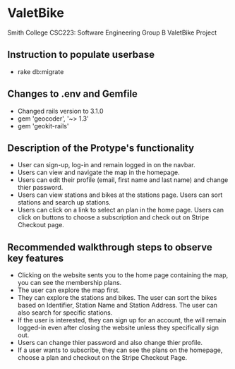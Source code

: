 # ValetBike

Smith College CSC223: Software Engineering
Group B ValetBike Project

## Instruction to populate userbase
* rake db:migrate

## Changes to .env and Gemfile
* Changed rails version to 3.1.0
* gem 'geocoder', '~> 1.3'
* gem 'geokit-rails'

## Description of the Protype's functionality
* User can sign-up, log-in and remain logged in on the navbar.
* Users can view and navigate the map in the homepage.
* Users can edit their profile (email, first name and last name) and change thier password.
* Users can view stations and bikes at the stations page. Users can sort stations and search up stations.
* Users can click on a link to select an plan in the home page. Users can click on buttons to choose a subscription and check out on Stripe Checkout page.

## Recommended walkthrough steps to observe key features
* Clicking on the website sents you to the home page containing the map, you can see the membership plans.
* The user can explore the map first. 
* They can explore the stations and bikes. The user can sort the bikes based on Identifier, Station Name and Station Address. The user can also search for specific stations.
* If the user is interested, they can sign up for an account, the will remain logged-in even after closing the website unless they specifically sign out. 
* Users can change thier password and also change thier profile.
* If a user wants to subscribe, they can see the plans on the homepage, choose a plan and checkout on the Stripe Checkout Page.
